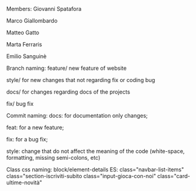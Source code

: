 Members:
Giovanni Spatafora

Marco Giallombardo

Matteo Gatto

Marta Ferraris

Emilio Sanguinè



Branch naming:
feature/ new feature of website

style/ for new changes that not regarding fix or coding bug

docs/ for changes regarding docs of the projects

fix/ bug fix


Commit naming:
docs: for documentation only changes;

feat: for a new feature;

fix: for a bug fix;

style: change that do not affect the meaning of the code (white-space, formatting, missing semi-colons, etc)



Class css naming: 
block/element-details
ES: 
class="navbar-list-items"
class="section-iscriviti-subito
class="input-gioca-con-noi"
class="card-ultime-novità"
